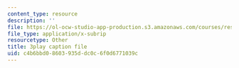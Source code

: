 ```yaml
---
content_type: resource
description: ''
file: https://ol-ocw-studio-app-production.s3.amazonaws.com/courses/res-9-003-brains-minds-and-machines-summer-course-summer-2015/c4b6bbd08603935ddc0c6f0d6771039c_Pwm6DqdC4pU.srt
file_type: application/x-subrip
resourcetype: Other
title: 3play caption file
uid: c4b6bbd0-8603-935d-dc0c-6f0d6771039c
---
```

